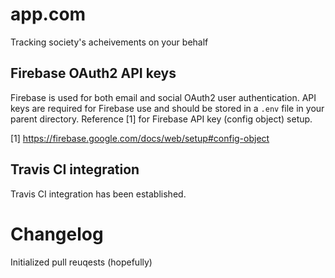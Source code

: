 # app.com

Tracking society's acheivements on your behalf

## Firebase OAuth2 API keys

Firebase is used for both email and social OAuth2 user authentication. API keys are required for Firebase use and should be stored in a <code>.env</code> file in your parent directory. Reference [1] for Firebase API key (config object) setup.

[1] https://firebase.google.com/docs/web/setup#config-object

## Travis CI integration

Travis CI integration has been established.

# Changelog

Initialized pull reuqests (hopefully)